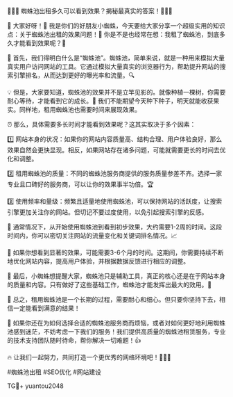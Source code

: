 🎉🎉🎉 蜘蛛池出租多久可以看到效果？揭秘最真实的答案！🎉🎉🎉

🌟 大家好呀！👋 我是你们的好朋友小蜘蛛，今天要给大家分享一个超级实用的知识点：关于蜘蛛池出租的效果问题！🧐 你是不是也经常在想：我租了蜘蛛池，到底多久才能看到效果呢？🤔

👀 首先，我们得明白什么是“蜘蛛池”。蜘蛛池，简单来说，就是一种用来模拟大量真实用户访问网站的工具。它通过模拟大量真实的浏览器行为，帮助提升网站的搜索引擎排名，从而达到更好的曝光率和流量。🔍

💡 但是，大家要知道，蜘蛛池的效果并不是立竿见影的。就像种植一棵树，你需要耐心等待，才能看到它的成长。🌱 我们不能期望今天种下种子，明天就能收获果实。同样地，租用蜘蛛池也需要时间来展现效果。

⏰ 那么，具体需要多长时间才能看到效果呢？这其实取决于多个因素：

1️⃣ 网站本身的状况：如果你的网站内容质量高、结构合理、用户体验良好，那么效果自然会更快显现。相反，如果网站存在诸多问题，可能就需要更长的时间去优化和调整。

2️⃣ 租用蜘蛛池的质量：不同的蜘蛛池服务商提供的服务质量参差不齐。选择一家专业且口碑好的服务商，可以让你的效果事半功倍。🏆

3️⃣ 使用频率和量级：频繁且适量地使用蜘蛛池，可以保持网站的活跃度，让搜索引擎更加关注你的网站。但切记不要过度使用，以免引起搜索引擎的反感。

🌈 通常情况下，从开始使用蜘蛛池到看到初步效果，大约需要1-2周的时间。这段时间内，你可以密切关注网站的流量变化和关键词排名情况。📈

🌈 如果你想看到显著的效果，可能需要3-6个月的时间。这期间，你需要持续不断地优化网站内容，提高用户体验，并根据数据反馈进行相应的调整。

🚀 最后，小蜘蛛想提醒大家，蜘蛛池只是辅助工具，真正的核心还是在于网站本身的质量和内容。只有做好了这些基础工作，蜘蛛池才能发挥出最大的效用。💪

🌈 总之，租用蜘蛛池是一个长期的过程，需要耐心和细心。但只要你坚持下去，相信一定能看到满意的结果！

🚀 如果你还在为如何选择合适的蜘蛛池服务商而烦恼，或者对如何更好地利用蜘蛛池感到迷茫，不妨考虑一下我们的服务！我们提供高质量的蜘蛛池租赁服务，专业的技术支持团队随时待命，帮你解决一切难题！👍

🔥 让我们一起努力，共同打造一个更优秀的网络环境吧！💪💪💪

#蜘蛛池出租 #SEO优化 #网站建设

TG💪+ yuantou2048
